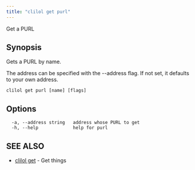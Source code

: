 ```yaml
---
title: "clilol get purl"
---
```


Get a PURL

## Synopsis

Gets a PURL by name.

The address can be specified with the --address flag. If not set,
it defaults to your own address.

```
clilol get purl [name] [flags]
```

## Options

```
  -a, --address string   address whose PURL to get
  -h, --help             help for purl
```

## SEE ALSO

* [clilol get](clilol_get.md)	 - Get things
